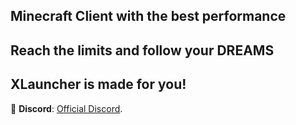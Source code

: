 Minecraft Client with the best performance 
-
Reach the limits and follow your DREAMS
-
XLauncher is made for you!
-
💬 **Discord**: [Official Discord](https://discord.gg/Vf8gx85t).   
